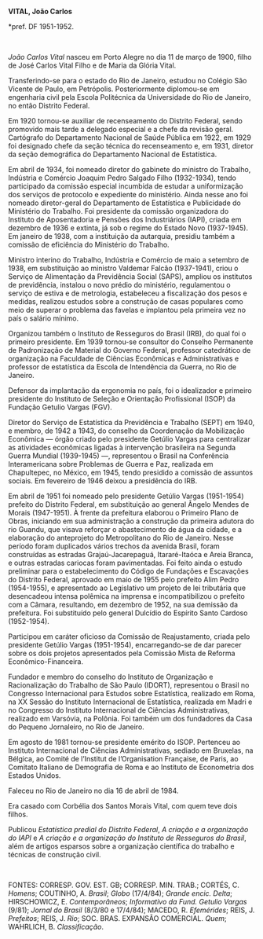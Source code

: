 **VITAL, João Carlos**

\*pref. DF 1951-1952.

 

*João Carlos Vital* nasceu em Porto Alegre no dia 11 de março de 1900,
filho de José Carlos Vital Filho e de Maria da Glória Vital.

Transferindo-se para o estado do Rio de Janeiro, estudou no Colégio São
Vicente de Paulo, em Petrópolis. Posteriormente diplomou-se em
engenharia civil pela Escola Politécnica da Universidade do Rio de
Janeiro, no então Distrito Federal.

Em 1920 tornou-se auxiliar de recenseamento do Distrito Federal, sendo
promovido mais tarde a delegado especial e a chefe da revisão geral.
Cartógrafo do Departamento Nacional de Saúde Pública em 1922, em 1929
foi designado chefe da seção técnica do recenseamento e, em 1931,
diretor da seção demográfica do Departamento Nacional de Estatística.

Em abril de 1934, foi nomeado diretor do gabinete do ministro do
Trabalho, Indústria e Comércio Joaquim Pedro Salgado Filho (1932-1934),
tendo participado da comissão especial incumbida de estudar a
uniformização dos serviços de protocolo e expediente do ministério.
Ainda nesse ano foi nomeado diretor-geral do Departamento de Estatística
e Publicidade do Ministério do Trabalho. Foi presidente da comissão
organizadora do Instituto de Aposentadoria e Pensões dos Industriários
(IAPI), criada em dezembro de 1936 e extinta, já sob o regime do Estado
Novo (1937-1945). Em janeiro de 1938, com a instituição da autarquia,
presidiu também a comissão de eficiência do Ministério do Trabalho.

Ministro interino do Trabalho, Indústria e Comércio de maio a setembro
de 1938, em substituição ao ministro Valdemar Falcão (1937-1941), criou
o Serviço de Alimentação da Previdência Social (SAPS), ampliou os
institutos de previdência, instalou o novo prédio do ministério,
regulamentou o serviço de estiva e de metrologia, estabeleceu a
fiscalização dos pesos e medidas, realizou estudos sobre a construção de
casas populares como meio de superar o problema das favelas e implantou
pela primeira vez no país o salário mínimo.

Organizou também o Instituto de Resseguros do Brasil (IRB), do qual foi
o primeiro presidente. Em 1939 tornou-se consultor do Conselho
Permanente de Padronização de Material do Governo Federal, professor
catedrático de organização na Faculdade de Ciências Econômicas e
Administrativas e professor de estatística da Escola de Intendência da
Guerra, no Rio de Janeiro.

Defensor da implantação da ergonomia no país, foi o idealizador e
primeiro presidente do Instituto de Seleção e Orientação Profissional
(ISOP) da Fundação Getulio Vargas (FGV).

Diretor do Serviço de Estatística da Previdência e Trabalho (SEPT) em
1940, e membro, de 1942 a 1943, do conselho da Coordenação da
Mobilização Econômica — órgão criado pelo presidente Getúlio Vargas para
centralizar as atividades econômicas ligadas à intervenção brasileira na
Segunda Guerra Mundial (1939-1945) —, representou o Brasil na
Conferência Interamericana sobre Problemas de Guerra e Paz, realizada em
Chapultepec, no México, em 1945, tendo presidido a comissão de assuntos
sociais. Em fevereiro de 1946 deixou a presidência do IRB.

Em abril de 1951 foi nomeado pelo presidente Getúlio Vargas (1951-1954)
prefeito do Distrito Federal, em substituição ao general Ângelo Mendes
de Morais (1947-1951). À frente da prefeitura elaborou o Primeiro Plano
de Obras, iniciando em sua administração a construção da primeira
adutora do rio Guandu, que visava reforçar o abastecimento de água da
cidade, e a elaboração do anteprojeto do Metropolitano do Rio de
Janeiro. Nesse período foram duplicados vários trechos da avenida
Brasil, foram construídas as estradas Grajaú-Jacarepaguá, Itararé-Itaóca
e Areia Branca, e outras estradas cariocas foram pavimentadas. Foi feito
ainda o estudo preliminar para o estabelecimento do Código de Fundações
e Escavações do Distrito Federal, aprovado em maio de 1955 pelo prefeito
Alim Pedro (1954-1955), e apresentado ao Legislativo um projeto de lei
tributária que desencadeou intensa polêmica na imprensa e
incompatibilizou o prefeito com a Câmara, resultando, em dezembro de
1952, na sua demissão da prefeitura. Foi substituído pelo general
Dulcídio do Espírito Santo Cardoso (1952-1954).

Participou em caráter oficioso da Comissão de Reajustamento, criada pelo
presidente Getúlio Vargas (1951-1954), encarregando-se de dar parecer
sobre os dois projetos apresentados pela Comissão Mista de Reforma
Econômico-Financeira.

Fundador e membro do conselho do Instituto de Organização e
Racionalização do Trabalho de São Paulo (IDORT), representou o Brasil no
Congresso Internacional para Estudos sobre Estatística, realizado em
Roma, na XX Sessão do Instituto Internacional de Estatística, realizada
em Madri e no Congresso do Instituto Internacional de Ciências
Administrativas, realizado em Varsóvia, na Polônia. Foi também um dos
fundadores da Casa do Pequeno Jornaleiro, no Rio de Janeiro.

Em agosto de 1981 tornou-se presidente emérito do ISOP. Pertenceu ao
Instituto Internacional de Ciências Administrativas, sediado em
Bruxelas, na Bélgica, ao Comité de l’Institut de l’Organisation
Française, de Paris, ao Comitato Italiano de Demografia de Roma e ao
Instituto de Econometria dos Estados Unidos.

Faleceu no Rio de Janeiro no dia 16 de abril de 1984.

Era casado com Corbélia dos Santos Morais Vital, com quem teve dois
filhos.

Publicou *Estatística predial do Distrito Federal*, *A criação e a
organização do IAPI* e *A criação e a organização do Instituto de
Resseguros do Brasil*, além de artigos esparsos sobre a organização
científica do trabalho e técnicas de construção civil.

 

FONTES: CORRESP. GOV. EST. GB; CORRESP. MIN. TRAB.; CORTÉS, C. *Homens*;
COUTINHO, A. *Brasil*; *Globo* (17/4/84); *Grande encic. Delta*;
HIRSCHOWICZ, E. *Contemporâneos*; *Informativo da Fund. Getulio Vargas*
(9/81); *Jornal do Brasil* (8/3/80 e 17/4/84); MACEDO, R. *Efemérides*;
REIS, J. *Prefeitos*; REIS, J. *Rio*; SOC. BRAS. EXPANSÃO COMERCIAL.
*Quem*; WAHRLICH, B. *Classificação*.

 
